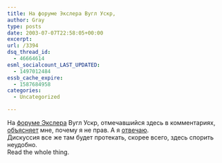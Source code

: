 ```yaml
---
title: На форуме Экслера Вугл Ускр,
author: Gray
type: posts
date: 2003-07-07T22:58:05+00:00
excerpt:
url: /3394
dsq_thread_id:
  - 46664614
esml_socialcount_LAST_UPDATED:
  - 1497012484
essb_cache_expire:
  - 1587684958
categories:
  - Uncategorized

---
```








На <a href="http://forum.exler.ru/vb/showthread.php?s=&#038;threadid=35347" target="_blank">форуме Экслера</a> Вугл Ускр, отмечавшийся здесь в комментариях, <a href="http://forum.exler.ru/vb/showthread.php?postid=1617943#post1617943" target="_blank">объясняет</a> мне, почему я не прав. А я <a href="http://forum.exler.ru/vb/showthread.php?postid=1621164#post1621164" target="_blank">отвечаю</a>.  
Дискуссия все же там будет протекать, скорее всего, здесь спорить неудобно.  
Read the whole thing.